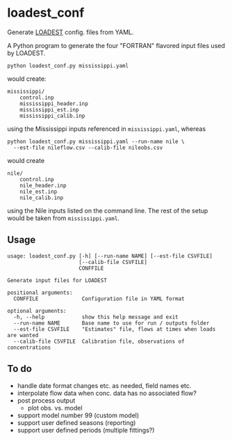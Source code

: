 # loadest_conf

Generate [LOADEST](https://water.usgs.gov/software/loadest/) config. files from YAML.

A Python program to generate the four "FORTRAN" flavored input files
used by LOADEST.

```shell
python loadest_conf.py mississippi.yaml
```
would create:
```
mississippi/
    control.inp
    mississippi_header.inp
    mississippi_est.inp
    mississippi_calib.inp
```
using the Mississippi inputs referenced in `mississippi.yaml`, whereas
```shell
python loadest_conf.py mississippi.yaml --run-name nile \
  --est-file nileflow.csv --calib-file nileobs.csv
```
would create   
```
nile/
    control.inp
    nile_header.inp
    nile_est.inp
    nile_calib.inp
```
using the Nile inputs listed on the command line. The rest of the setup
would be taken from `mississippi.yaml`.

## Usage

```
usage: loadest_conf.py [-h] [--run-name NAME] [--est-file CSVFILE]
                       [--calib-file CSVFILE]
                       CONFFILE

Generate input files for LOADEST

positional arguments:
  CONFFILE              Configuration file in YAML format

optional arguments:
  -h, --help            show this help message and exit
  --run-name NAME       Base name to use for run / outputs folder
  --est-file CSVFILE    "Estimates" file, flows at times when loads are wanted
  --calib-file CSVFILE  Calibration file, observations of concentrations
```

## To do

 - handle date format changes etc. as needed, field names etc.
 - interpolate flow data when conc. data has no associated flow?
 - post process output
    - plot obs. vs. model
 - support model number 99 (custom model)
 - support user defined seasons (reporting)
 - support user defined periods (multiple fittings?)

